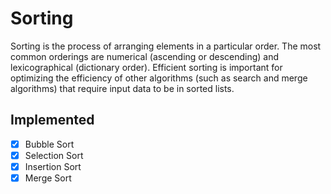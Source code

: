 # Sorting

Sorting is the process of arranging elements in a particular order. The most common orderings are numerical (ascending or descending) and lexicographical (dictionary order). Efficient sorting is important for optimizing the efficiency of other algorithms (such as search and merge algorithms) that require input data to be in sorted lists.

## Implemented

- [x] Bubble Sort
- [x] Selection Sort
- [x] Insertion Sort
- [x] Merge Sort
